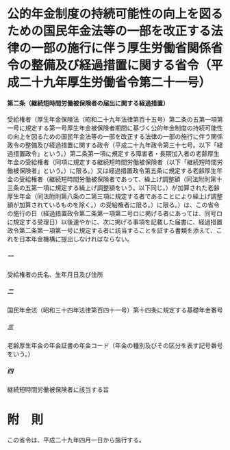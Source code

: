 # 公的年金制度の持続可能性の向上を図るための国民年金法等の一部を改正する法律の一部の施行に伴う厚生労働省関係省令の整備及び経過措置に関する省令（平成二十九年厚生労働省令第二十一号）
#### 第二条（継続短時間労働被保険者の届出に関する経過措置）
受給権者（厚生年金保険法（昭和二十九年法律第百十五号）第二条の五第一項第一号に規定する第一号厚生年金被保険者期間に基づく公的年金制度の持続可能性の向上を図るための国民年金法等の一部を改正する法律の一部の施行に伴う関係政令の整備及び経過措置に関する政令（平成二十九年政令第三十七号。以下「経過措置政令」という。）第二条第一項に規定する障害者・長期加入者の老齢厚生年金の受給権者（同項に規定する継続短時間労働被保険者（以下「継続短時間労働被保険者」という。）に限る。）又は経過措置政令第五条に規定する老齢厚生年金の受給権者（継続短時間労働被保険者であって、繰上げ調整額（同法附則第十三条の五第一項に規定する繰上げ調整額をいう。以下同じ。）が加算された老齢厚生年金（同法附則第八条の二第三項に規定する者であることにより繰上げ調整額が加算されているものを除く。）の受給権者に限る。）に限る。）は、この省令の施行の日（経過措置政令第二条第一項第二号ロに掲げる者にあっては、同号ロに規定する受理日）以後速やかに、次に掲げる事項を記載した届書に、経過措置政令第二条第一項第一号に規定する者に該当することを証する書類を添えて、これを日本年金機構に提出しなければならない。
##### 一
受給権者の氏名、生年月日及び住所
##### 二
国民年金法（昭和三十四年法律第百四十一号）第十四条に規定する基礎年金番号
##### 三
老齢厚生年金の年金証書の年金コード（年金の種別及びその区分を表す記号番号をいう。）
##### 四
継続短時間労働被保険者に該当する旨
# 附　則
この省令は、平成二十九年四月一日から施行する。
